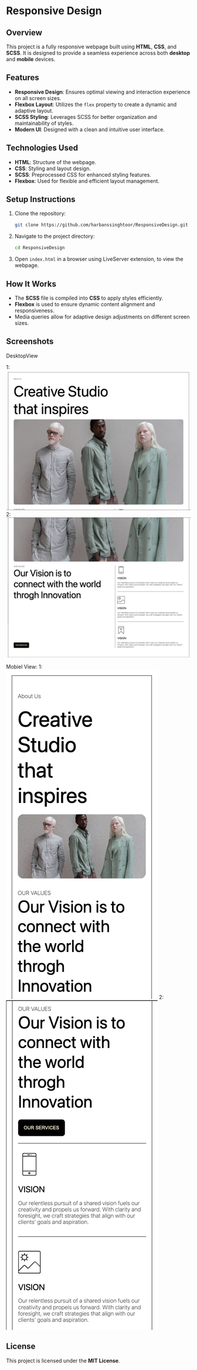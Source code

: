 # Responsive Design

## Overview
This project is a fully responsive webpage built using **HTML**, **CSS**, and **SCSS**. It is designed to provide a seamless experience across both **desktop** and **mobile** devices.

## Features
- **Responsive Design**: Ensures optimal viewing and interaction experience on all screen sizes.
- **Flexbox Layout**: Utilizes the `flex` property to create a dynamic and adaptive layout.
- **SCSS Styling**: Leverages SCSS for better organization and maintainability of styles.
- **Modern UI**: Designed with a clean and intuitive user interface.

## Technologies Used
- **HTML**: Structure of the webpage.
- **CSS**: Styling and layout design.
- **SCSS**: Preprocessed CSS for enhanced styling features.
- **Flexbox**: Used for flexible and efficient layout management.

## Setup Instructions
1. Clone the repository:
   ```sh
   git clone https://github.com/harbanssinghtoor/ResponsiveDesign.git
   ```
2. Navigate to the project directory:
   ```sh
   cd ResponsiveDesign
   ```
3. Open `index.html` in a browser using LiveServer extension, to view the webpage.

## How It Works
- The **SCSS** file is compiled into **CSS** to apply styles efficiently.
- **Flexbox** is used to ensure dynamic content alignment and responsiveness.
- Media queries allow for adaptive design adjustments on different screen sizes.

## Screenshots
DesktopView

1:![Desktop View](Screenshots/DesktopView1.png)
2:![Desktop View 2](Screenshots/DesktopView2.png)

Mobiel View:
1:
![Mobile View](Screenshots/MobileView1.png)
2:
![MobileView2](Screenshots/MobileView2.png)

## License
This project is licensed under the **MIT License**.
